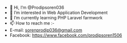 - 👋 Hi, I’m @Prodipsoren036
- 👀 I’m interested in Web Application Development
- 🌱 I’m currently learning PHP Laravel farmwork 
- 📫 How to reach me :-
- E-mail: sorenprodip036@gmail.com
- Facebook: https://www.facebook.com/prodipsoren1506

<!---
Prodipsoren036/Prodipsoren036 is a ✨ special ✨ repository because its `README.md` (this file) appears on your GitHub profile.
You can click the Preview link to take a look at your changes.
--->
